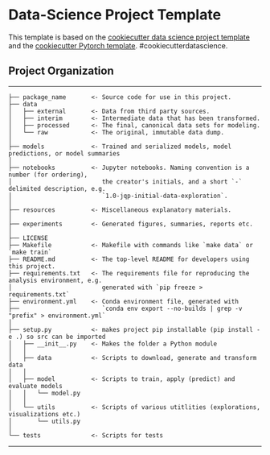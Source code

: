 # Data-Science Project Template

This template is based on the [cookiecutter data science project template](https://drivendata.github.io/cookiecutter-data-science/) and the [cookiecutter Pytorch template](https://github.com/khornlund/cookiecutter-pytorch). #cookiecutterdatascience.

## Project Organization
------------

    ├── package_name       <- Source code for use in this project.
    ├── data
    │   ├── external       <- Data from third party sources.
    │   ├── interim        <- Intermediate data that has been transformed.
    │   ├── processed      <- The final, canonical data sets for modeling.
    │   └── raw            <- The original, immutable data dump.
    │
    ├── models             <- Trained and serialized models, model predictions, or model summaries
    │
    ├── notebooks          <- Jupyter notebooks. Naming convention is a number (for ordering),
    │                         the creator's initials, and a short `-` delimited description, e.g.
    │                         `1.0-jqp-initial-data-exploration`.
    │
    ├── resources          <- Miscellaneous explanatory materials.
    │
    ├── experiments        <- Generated figures, summaries, reports etc.
    │
    ├── LICENSE
    ├── Makefile           <- Makefile with commands like `make data` or `make train`
    ├── README.md          <- The top-level README for developers using this project.
    ├── requirements.txt   <- The requirements file for reproducing the analysis environment, e.g.
    │                         generated with `pip freeze > requirements.txt`
    ├── environment.yml    <- Conda environment file, generated with
    ├──                       `conda env export --no-builds | grep -v "prefix" > environment.yml`
    │
    ├── setup.py           <- makes project pip installable (pip install -e .) so src can be imported
    │   ├── __init__.py    <- Makes the folder a Python module
    │   │
    │   ├── data           <- Scripts to download, generate and transform data
    │   │
    │   ├── model          <- Scripts to train, apply (predict) and evaluate models
    │   │   └── model.py
    │   │
    │   └── utils          <- Scripts of various utitlities (explorations, visualizations etc.)
    │       └── utils.py
    │
    └── tests              <- Scripts for tests


--------
